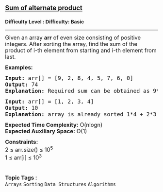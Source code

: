 <h2><a href="https://www.geeksforgeeks.org/problems/minimize-sum-of-alternate-product2033/1?page=4&sortBy=latest">Sum of alternate product</a></h2><h3>Difficulty Level : Difficulty: Basic</h3><hr><div class="problems_problem_content__Xm_eO"><p><span style="font-size: 18px;">Given an array <strong>arr</strong> of even size consisting of positive integers. After sorting the array, find the sum of the product of i-th element from starting and i-th element from last.</span></p>
<p><span style="font-size: 18px;"><strong>Examples:</strong></span></p>
<pre><span style="font-size: 18px;"><strong>Input: </strong>arr[] = [9, 2, 8, 4, 5, 7, 6, 0]
<strong>Output: </strong>74
<strong>Explanation: </strong>Required sum can be obtained as 9*0 + 8*2 + 7*4 + 6*5 which is equal to 74.</span></pre>
<pre><span style="font-size: 18px;"><strong>Input: </strong>arr[] = [1, 2, 3, 4]
<strong>Output: </strong>10
<strong>Explanation: </strong>array is already sorted 1*4 + 2*3 = 10</span></pre>
<p><span style="font-size: 18px;"><strong>Expected Time Complexity:</strong> O(nlogn)<br><strong>Expected Auxiliary Space:</strong> O(1)</span></p>
<p><span style="font-size: 18px;"><strong>Constraints:</strong><br>2 ≤ arr.size() ≤ 10<sup>5</sup><br>1 ≤ arr[i] ≤ 10<sup>3</sup><br></span></p></div><br><p><span style=font-size:18px><strong>Topic Tags : </strong><br><code>Arrays</code>&nbsp;<code>Sorting</code>&nbsp;<code>Data Structures</code>&nbsp;<code>Algorithms</code>&nbsp;
